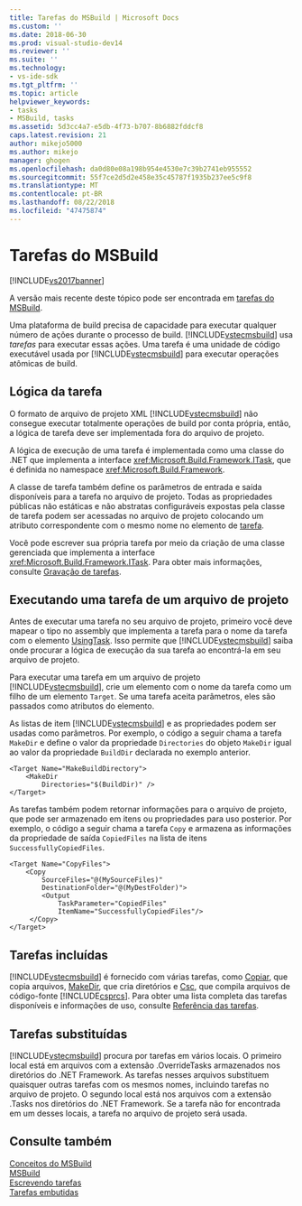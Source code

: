 ```yaml
---
title: Tarefas do MSBuild | Microsoft Docs
ms.custom: ''
ms.date: 2018-06-30
ms.prod: visual-studio-dev14
ms.reviewer: ''
ms.suite: ''
ms.technology:
- vs-ide-sdk
ms.tgt_pltfrm: ''
ms.topic: article
helpviewer_keywords:
- tasks
- MSBuild, tasks
ms.assetid: 5d3cc4a7-e5db-4f73-b707-8b6882fddcf8
caps.latest.revision: 21
author: mikejo5000
ms.author: mikejo
manager: ghogen
ms.openlocfilehash: da0d80e08a198b954e4530e7c39b2741eb955552
ms.sourcegitcommit: 55f7ce2d5d2e458e35c45787f1935b237ee5c9f8
ms.translationtype: MT
ms.contentlocale: pt-BR
ms.lasthandoff: 08/22/2018
ms.locfileid: "47475874"
---
```

# <a name="msbuild-tasks"></a>Tarefas do MSBuild
[!INCLUDE[vs2017banner](../includes/vs2017banner.md)]

A versão mais recente deste tópico pode ser encontrada em [tarefas do MSBuild](https://docs.microsoft.com/visualstudio/msbuild/msbuild-tasks).  
  
  
Uma plataforma de build precisa de capacidade para executar qualquer número de ações durante o processo de build. [!INCLUDE[vstecmsbuild](../includes/vstecmsbuild-md.md)] usa *tarefas* para executar essas ações. Uma tarefa é uma unidade de código executável usada por [!INCLUDE[vstecmsbuild](../includes/vstecmsbuild-md.md)] para executar operações atômicas de build.  
  
## <a name="task-logic"></a>Lógica da tarefa  
 O formato de arquivo de projeto XML [!INCLUDE[vstecmsbuild](../includes/vstecmsbuild-md.md)] não consegue executar totalmente operações de build por conta própria, então, a lógica de tarefa deve ser implementada fora do arquivo de projeto.  
  
 A lógica de execução de uma tarefa é implementada como uma classe do .NET que implementa a interface <xref:Microsoft.Build.Framework.ITask>, que é definida no namespace <xref:Microsoft.Build.Framework>.  
  
 A classe de tarefa também define os parâmetros de entrada e saída disponíveis para a tarefa no arquivo de projeto. Todas as propriedades públicas não estáticas e não abstratas configuráveis expostas pela classe de tarefa podem ser acessadas no arquivo de projeto colocando um atributo correspondente com o mesmo nome no elemento de [tarefa](../msbuild/task-element-msbuild.md).  
  
 Você pode escrever sua própria tarefa por meio da criação de uma classe gerenciada que implementa a interface <xref:Microsoft.Build.Framework.ITask>. Para obter mais informações, consulte [Gravação de tarefas](../msbuild/task-writing.md).  
  
## <a name="executing-a-task-from-a-project-file"></a>Executando uma tarefa de um arquivo de projeto  
 Antes de executar uma tarefa no seu arquivo de projeto, primeiro você deve mapear o tipo no assembly que implementa a tarefa para o nome da tarefa com o elemento [UsingTask](../msbuild/usingtask-element-msbuild.md). Isso permite que [!INCLUDE[vstecmsbuild](../includes/vstecmsbuild-md.md)] saiba onde procurar a lógica de execução da sua tarefa ao encontrá-la em seu arquivo de projeto.  
  
 Para executar uma tarefa em um arquivo de projeto [!INCLUDE[vstecmsbuild](../includes/vstecmsbuild-md.md)], crie um elemento com o nome da tarefa como um filho de um elemento `Target`. Se uma tarefa aceita parâmetros, eles são passados como atributos do elemento.  
  
 As listas de item [!INCLUDE[vstecmsbuild](../includes/vstecmsbuild-md.md)] e as propriedades podem ser usadas como parâmetros. Por exemplo, o código a seguir chama a tarefa `MakeDir` e define o valor da propriedade `Directories` do objeto `MakeDir` igual ao valor da propriedade `BuildDir` declarada no exemplo anterior.  
  
```  
<Target Name="MakeBuildDirectory">  
    <MakeDir  
        Directories="$(BuildDir)" />  
</Target>  
```  
  
 As tarefas também podem retornar informações para o arquivo de projeto, que pode ser armazenado em itens ou propriedades para uso posterior. Por exemplo, o código a seguir chama a tarefa `Copy` e armazena as informações da propriedade de saída `CopiedFiles` na lista de itens `SuccessfullyCopiedFiles`.  
  
```  
<Target Name="CopyFiles">  
    <Copy  
        SourceFiles="@(MySourceFiles)"  
        DestinationFolder="@(MyDestFolder)">  
        <Output  
            TaskParameter="CopiedFiles"  
            ItemName="SuccessfullyCopiedFiles"/>  
     </Copy>  
</Target>  
```  
  
## <a name="included-tasks"></a>Tarefas incluídas  
 [!INCLUDE[vstecmsbuild](../includes/vstecmsbuild-md.md)] é fornecido com várias tarefas, como [Copiar](../msbuild/copy-task.md), que copia arquivos, [MakeDir](../msbuild/makedir-task.md), que cria diretórios e [Csc](../msbuild/csc-task.md), que compila arquivos de código-fonte [!INCLUDE[csprcs](../includes/csprcs-md.md)]. Para obter uma lista completa das tarefas disponíveis e informações de uso, consulte [Referência das tarefas](../msbuild/msbuild-task-reference.md).  
  
## <a name="overridden-tasks"></a>Tarefas substituídas  
 [!INCLUDE[vstecmsbuild](../includes/vstecmsbuild-md.md)] procura por tarefas em vários locais. O primeiro local está em arquivos com a extensão .OverrideTasks armazenados nos diretórios do .NET Framework. As tarefas nesses arquivos substituem quaisquer outras tarefas com os mesmos nomes, incluindo tarefas no arquivo de projeto. O segundo local está nos arquivos com a extensão .Tasks nos diretórios do .NET Framework. Se a tarefa não for encontrada em um desses locais, a tarefa no arquivo de projeto será usada.  
  
## <a name="see-also"></a>Consulte também  
 [Conceitos do MSBuild](../msbuild/msbuild-concepts.md)   
 [MSBuild](msbuild.md)   
 [Escrevendo tarefas](../msbuild/task-writing.md)   
 [Tarefas embutidas](../msbuild/msbuild-inline-tasks.md)


